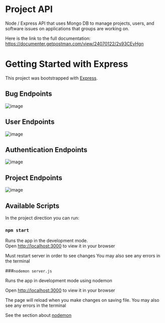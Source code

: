 # Project API

Node / Express API that uses Mongo DB to manage projects, users, and software issues on applications that groups are working on.

Here is the link to the full documentation: https://documenter.getpostman.com/view/24070122/2s93CEyHgn

# Getting Started with Express

This project was bootstrapped with [Express](https://github.com/expressjs/express).

## Bug Endpoints
![image](https://user-images.githubusercontent.com/75647839/219542352-7ea3f732-f316-4bce-b09d-4c2731ab5ff9.png)

## User Endpoints
![image](https://user-images.githubusercontent.com/75647839/219542506-9d535053-5a7b-4a28-984d-02c5f26cef94.png)

## Authentication Endpoints
![image](https://user-images.githubusercontent.com/75647839/219542627-98a53b0c-4bf3-4465-83e7-af6c4998ecd3.png)

## Project Endpoints
![image](https://user-images.githubusercontent.com/75647839/219542835-12949524-b0b5-4ac1-bd06-420cc4f081df.png)


## Available Scripts

In the project direction you can run:

### `npm start`

Runs the app in the development mode.\
Open [http://localhost:3000](http://localhost:3000) to view it in your browser

Must restart server in order to see changes
You may also see any errors in the terminal

###`nodemon server.js`

Runs the app in development mode using nodemon

Open [http://localhost:3000](http://localhost:3000) to view it in your browser

The page will reload when you make changes on saving file.
You may also see any errors in the terminal

See the section about [nodemon](https://github.com/remy/nodemon)
